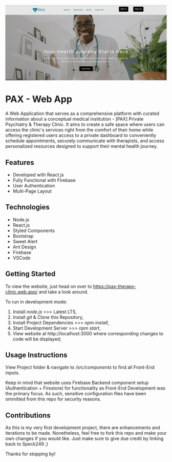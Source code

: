 ![Landing Page](/src/images/Banner.png)

# PAX - Web App
A Web Application that serves as a comprehensive platform with curated information about a conceptual medical institution - [PAX] Private Psychiatry & Therapy Clinic. It aims to create a safe space where users can access the clinic's services right from the comfort of their home while offering registered users access to a private dashboard to conveniently schedule appointments, securely communicate with therapists, and access personalized resources designed to support their mental health journey.  

## Features
* Developed with React.js
* Fully Functional with Firebase
* User Authentication 
* Multi-Page Layout

## Technologies
* Node.js
* React.js
* Styled Components
* Bootstrap
* Sweet Alert
* Ant Design
* Firebase
* VSCode

## Getting Started
To view the website, just head on over to https://pax-therapy-clinic.web.app/ and take a look around.

To run in development mode:
1. Install *node.js* >>> Latest LTS,
2. Install *git* & *Clone* this Repository,
3. Install Project Dependencies >>> *npm install*,
4. Start Development Server >>> *npm start*,
5. View website at http://localhost:3000 where corresponding changes to code will be displayed;

## Usage Instructions
View Project folder & navigate to */src/components* to find all Front-End inputs.

Keep in mind that website uses Firebase Backend component setup (Authentication + Firestore) for functionality as Front-End Development was the primary focus. As such, sensitive configuration files have been ommitted from this repo for security reasons. 

## Contributions
As this is my very first development project, there are enhancements and iterations to be made. Nonetheless, feel free to fork this repo and make your own changes if you would like. Just make sure to give due credit by linking back to Speck249 ;)

Thanks for stopping by!